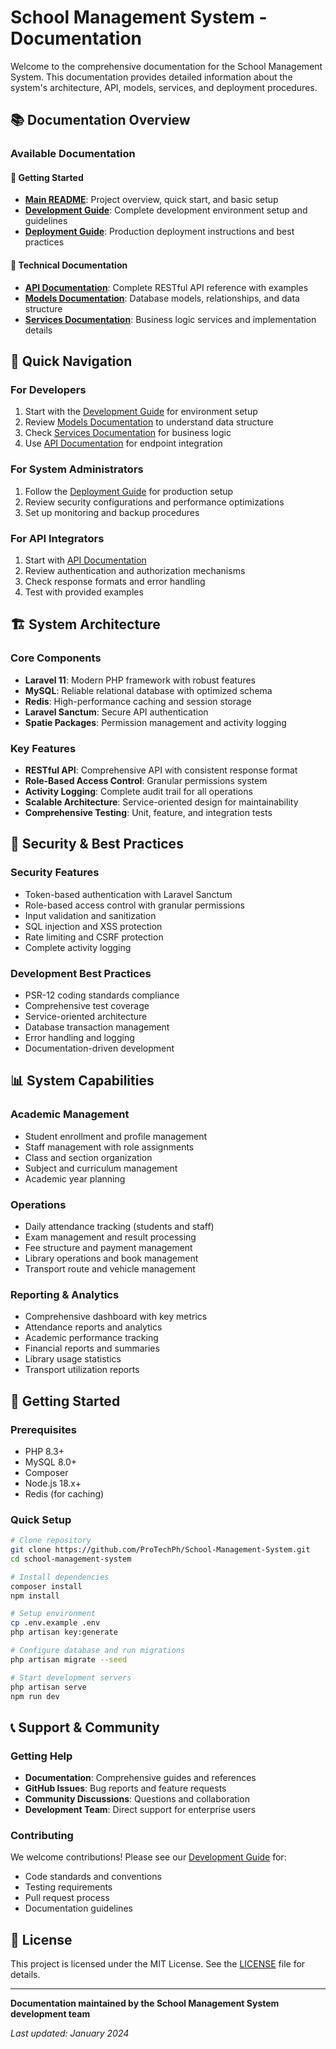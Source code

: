 # School Management System - Documentation

Welcome to the comprehensive documentation for the School Management System. This documentation provides detailed information about the system's architecture, API, models, services, and deployment procedures.

## 📚 Documentation Overview

### Available Documentation

#### 🚀 Getting Started
- **[Main README](../README.md)**: Project overview, quick start, and basic setup
- **[Development Guide](DEVELOPMENT_GUIDE.md)**: Complete development environment setup and guidelines
- **[Deployment Guide](../DEPLOYMENT.md)**: Production deployment instructions and best practices

#### 🔧 Technical Documentation
- **[API Documentation](API_DOCUMENTATION.md)**: Complete RESTful API reference with examples
- **[Models Documentation](MODELS_DOCUMENTATION.md)**: Database models, relationships, and data structure
- **[Services Documentation](SERVICES_DOCUMENTATION.md)**: Business logic services and implementation details

## 📖 Quick Navigation

### For Developers
1. Start with the [Development Guide](DEVELOPMENT_GUIDE.md) for environment setup
2. Review [Models Documentation](MODELS_DOCUMENTATION.md) to understand data structure
3. Check [Services Documentation](SERVICES_DOCUMENTATION.md) for business logic
4. Use [API Documentation](API_DOCUMENTATION.md) for endpoint integration

### For System Administrators
1. Follow the [Deployment Guide](../DEPLOYMENT.md) for production setup
2. Review security configurations and performance optimizations
3. Set up monitoring and backup procedures

### For API Integrators
1. Start with [API Documentation](API_DOCUMENTATION.md)
2. Review authentication and authorization mechanisms
3. Check response formats and error handling
4. Test with provided examples

## 🏗 System Architecture

### Core Components
- **Laravel 11**: Modern PHP framework with robust features
- **MySQL**: Reliable relational database with optimized schema
- **Redis**: High-performance caching and session storage
- **Laravel Sanctum**: Secure API authentication
- **Spatie Packages**: Permission management and activity logging

### Key Features
- **RESTful API**: Comprehensive API with consistent response format
- **Role-Based Access Control**: Granular permissions system
- **Activity Logging**: Complete audit trail for all operations
- **Scalable Architecture**: Service-oriented design for maintainability
- **Comprehensive Testing**: Unit, feature, and integration tests

## 🔐 Security & Best Practices

### Security Features
- Token-based authentication with Laravel Sanctum
- Role-based access control with granular permissions
- Input validation and sanitization
- SQL injection and XSS protection
- Rate limiting and CSRF protection
- Complete activity logging

### Development Best Practices
- PSR-12 coding standards compliance
- Comprehensive test coverage
- Service-oriented architecture
- Database transaction management
- Error handling and logging
- Documentation-driven development

## 📊 System Capabilities

### Academic Management
- Student enrollment and profile management
- Staff management with role assignments
- Class and section organization
- Subject and curriculum management
- Academic year planning

### Operations
- Daily attendance tracking (students and staff)
- Exam management and result processing
- Fee structure and payment management
- Library operations and book management
- Transport route and vehicle management

### Reporting & Analytics
- Comprehensive dashboard with key metrics
- Attendance reports and analytics
- Academic performance tracking
- Financial reports and summaries
- Library usage statistics
- Transport utilization reports

## 🚀 Getting Started

### Prerequisites
- PHP 8.3+
- MySQL 8.0+
- Composer
- Node.js 18.x+
- Redis (for caching)

### Quick Setup
```bash
# Clone repository
git clone https://github.com/ProTechPh/School-Management-System.git
cd school-management-system

# Install dependencies
composer install
npm install

# Setup environment
cp .env.example .env
php artisan key:generate

# Configure database and run migrations
php artisan migrate --seed

# Start development servers
php artisan serve
npm run dev
```

## 📞 Support & Community

### Getting Help
- **Documentation**: Comprehensive guides and references
- **GitHub Issues**: Bug reports and feature requests
- **Community Discussions**: Questions and collaboration
- **Development Team**: Direct support for enterprise users

### Contributing
We welcome contributions! Please see our [Development Guide](DEVELOPMENT_GUIDE.md) for:
- Code standards and conventions
- Testing requirements
- Pull request process
- Documentation guidelines

## 📄 License

This project is licensed under the MIT License. See the [LICENSE](../LICENSE) file for details.

---

**Documentation maintained by the School Management System development team**

*Last updated: January 2024*
